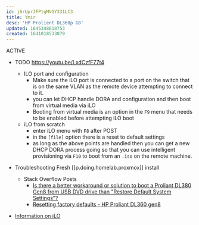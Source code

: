 ```yaml
---
id: j6rUprJFPtgMVGY331LC3
title: Ymir
desc: 'HP Prolient DL360p G8'
updated: 1645348618753
created: 1641018533079
---
```


ACTIVE

- TODO <https://youtu.be/LxdCzfF77t4>
    - ILO port and configuration
      - Make sure the iLO port is connected to a port on the switch that is on the same VLAN as the remote device attempting to connect to it.
      - you can let DHCP handle DORA and configuration and then boot from virtual media via iLO
      - Booting from virtual media is an option in the `F9` menu that needs to be enabled before attempting iLO boot
    - iLO from scratch
      - enter iLO menu with `F8` after POST
      - in the `[file]` option there is a reset to default settings
      - as long as the above points are handled then you can get a new DHCP DORA process going so that you can use intelligent provisioning via `F10` to boot from an `.iso` on the remote machine.

- Troubleshooting Fresh [[p.doing.homelab.proxmox]] install
    - Stack Overflow Posts
        - [Is there a better workaround or solution to boot a Proliant DL380 Gen8 from USB DVD drive than "Restore Default System Settings"?][1]
        - [Resetting factory defaults - HP Proliant DL360 gen8][2]
- [Information on iLO][3]

[1]: https://serverfault.com/questions/556775/is-there-a-better-workaround-or-solution-to-boot-a-proliant-dl380-gen8-from-usb
[2]: https://serverfault.com/questions/662448/resetting-factory-defaults-hp-proliant-dl360-gen8?noredirect=1&lq=1
[3]: https://en.wikipedia.org/wiki/HP_Integrated_Lights-Out
